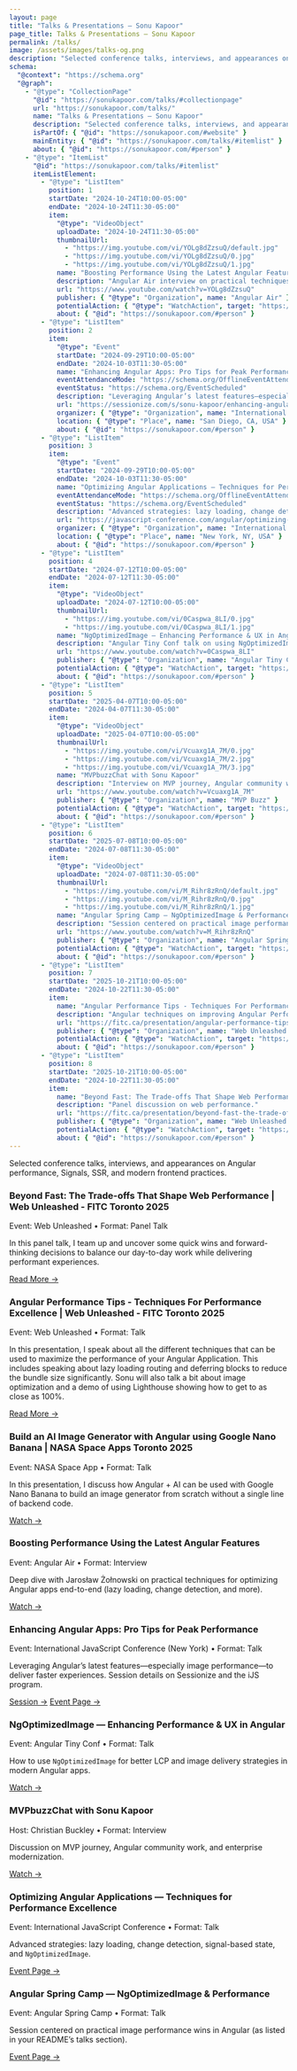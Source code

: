 ```yaml
---
layout: page
title: "Talks & Presentations – Sonu Kapoor"
page_title: Talks & Presentations – Sonu Kapoor
permalink: /talks/
image: /assets/images/talks-og.png
description: "Selected conference talks, interviews, and appearances on Angular performance, Signals, SSR, and modern frontend practices."
schema:
  "@context": "https://schema.org"
  "@graph":
    - "@type": "CollectionPage"
      "@id": "https://sonukapoor.com/talks/#collectionpage"
      url: "https://sonukapoor.com/talks/"
      name: "Talks & Presentations – Sonu Kapoor"
      description: "Selected conference talks, interviews, and appearances on Angular performance, Signals, SSR, and modern frontend practices."
      isPartOf: { "@id": "https://sonukapoor.com/#website" }
      mainEntity: { "@id": "https://sonukapoor.com/talks/#itemlist" }
      about: { "@id": "https://sonukapoor.com/#person" }
    - "@type": "ItemList"
      "@id": "https://sonukapoor.com/talks/#itemlist"
      itemListElement:
        - "@type": "ListItem"
          position: 1
          startDate: "2024-10-24T10:00-05:00"
          endDate: "2024-10-24T11:30-05:00"
          item:
            "@type": "VideoObject"
            uploadDate: "2024-10-24T11:30-05:00"
            thumbnailUrl: 
              - "https://img.youtube.com/vi/YOLg8dZzsuQ/default.jpg"
              - "https://img.youtube.com/vi/YOLg8dZzsuQ/0.jpg"
              - "https://img.youtube.com/vi/YOLg8dZzsuQ/1.jpg"
            name: "Boosting Performance Using the Latest Angular Features"
            description: "Angular Air interview on practical techniques for optimizing Angular apps end-to-end."
            url: "https://www.youtube.com/watch?v=YOLg8dZzsuQ"
            publisher: { "@type": "Organization", name: "Angular Air" }
            potentialAction: { "@type": "WatchAction", target: "https://www.youtube.com/watch?v=YOLg8dZzsuQ" }
            about: { "@id": "https://sonukapoor.com/#person" }
        - "@type": "ListItem"
          position: 2
          item:
            "@type": "Event"
            startDate: "2024-09-29T10:00-05:00"
            endDate: "2024-10-03T11:30-05:00"
            name: "Enhancing Angular Apps: Pro Tips for Peak Performance"
            eventAttendanceMode: "https://schema.org/OfflineEventAttendanceMode"
            eventStatus: "https://schema.org/EventScheduled"
            description: "Leveraging Angular’s latest features—especially image performance—to deliver faster experiences."
            url: "https://sessionize.com/s/sonu-kapoor/enhancing-angular-apps-pro-tips-for-peak-performan/127878/"
            organizer: { "@type": "Organization", name: "International JavaScript Conference (iJS)" }
            location: { "@type": "Place", name: "San Diego, CA, USA" }
            about: { "@id": "https://sonukapoor.com/#person" }
        - "@type": "ListItem"
          position: 3
          item:
            "@type": "Event"
            startDate: "2024-09-29T10:00-05:00"
            endDate: "2024-10-03T11:30-05:00"
            name: "Optimizing Angular Applications — Techniques for Performance Excellence"
            eventAttendanceMode: "https://schema.org/OfflineEventAttendanceMode"
            eventStatus: "https://schema.org/EventScheduled"
            description: "Advanced strategies: lazy loading, change detection, signal-based state, and NgOptimizedImage."
            url: "https://javascript-conference.com/angular/optimizing-angular-applications-performance-excellence/"
            organizer: { "@type": "Organization", name: "International JavaScript Conference (iJS)" }
            location: { "@type": "Place", name: "New York, NY, USA" }
            about: { "@id": "https://sonukapoor.com/#person" }
        - "@type": "ListItem"
          position: 4
          startDate: "2024-07-12T10:00-05:00"
          endDate: "2024-07-12T11:30-05:00"
          item:
            "@type": "VideoObject"
            uploadDate: "2024-07-12T10:00-05:00"
            thumbnailUrl:
              - "https://img.youtube.com/vi/0Caspwa_8LI/0.jpg"
              - "https://img.youtube.com/vi/0Caspwa_8LI/1.jpg"
            name: "NgOptimizedImage — Enhancing Performance & UX in Angular"
            description: "Angular Tiny Conf talk on using NgOptimizedImage for better LCP and image delivery."
            url: "https://www.youtube.com/watch?v=0Caspwa_8LI"
            publisher: { "@type": "Organization", name: "Angular Tiny Conf" }
            potentialAction: { "@type": "WatchAction", target: "https://www.youtube.com/watch?v=0Caspwa_8LI" }
            about: { "@id": "https://sonukapoor.com/#person" }
        - "@type": "ListItem"
          position: 5
          startDate: "2025-04-07T10:00-05:00"
          endDate: "2024-04-07T11:30-05:00"
          item:
            "@type": "VideoObject"
            uploadDate: "2025-04-07T10:00-05:00"
            thumbnailUrl: 
              - "https://img.youtube.com/vi/Vcuaxg1A_7M/0.jpg"
              - "https://img.youtube.com/vi/Vcuaxg1A_7M/2.jpg"
              - "https://img.youtube.com/vi/Vcuaxg1A_7M/3.jpg"
            name: "MVPbuzzChat with Sonu Kapoor"
            description: "Interview on MVP journey, Angular community work, and enterprise modernization."
            url: "https://www.youtube.com/watch?v=Vcuaxg1A_7M"
            publisher: { "@type": "Organization", name: "MVP Buzz" }
            potentialAction: { "@type": "WatchAction", target: "https://www.youtube.com/watch?v=Vcuaxg1A_7M" }
            about: { "@id": "https://sonukapoor.com/#person" }
        - "@type": "ListItem"
          position: 6
          startDate: "2025-07-08T10:00-05:00"
          endDate: "2024-07-08T11:30-05:00"
          item:
            "@type": "VideoObject"
            uploadDate: "2024-07-08T11:30-05:00"
            thumbnailUrl: 
              - "https://img.youtube.com/vi/M_Rihr8zRnQ/default.jpg"
              - "https://img.youtube.com/vi/M_Rihr8zRnQ/0.jpg"
              - "https://img.youtube.com/vi/M_Rihr8zRnQ/1.jpg"
            name: "Angular Spring Camp — NgOptimizedImage & Performance"
            description: "Session centered on practical image performance wins in Angular."
            url: "https://www.youtube.com/watch?v=M_Rihr8zRnQ"
            publisher: { "@type": "Organization", name: "Angular Spring Camp" }
            potentialAction: { "@type": "WatchAction", target: "https://www.youtube.com/watch?v=M_Rihr8zRnQ" }
            about: { "@id": "https://sonukapoor.com/#person" }
        - "@type": "ListItem"
          position: 7
          startDate: "2025-10-21T10:00-05:00"
          endDate: "2024-10-22T11:30-05:00"
          item:
            name: "Angular Performance Tips - Techniques For Performance Excellence | Web Unleashed - FITC Toronto 2025"
            description: "Angular techniques on improving Angular Performance."
            url: "https://fitc.ca/presentation/angular-performance-tips-techniques-for-performance-excellence/"
            publisher: { "@type": "Organization", name: "Web Unleashed - FITC Toronto 2025" }
            potentialAction: { "@type": "WatchAction", target: "https://fitc.ca/presentation/angular-performance-tips-techniques-for-performance-excellence/" }
            about: { "@id": "https://sonukapoor.com/#person" }
        - "@type": "ListItem"
          position: 8
          startDate: "2025-10-21T10:00-05:00"
          endDate: "2024-10-22T11:30-05:00"
          item:
            name: "Beyond Fast: The Trade-offs That Shape Web Performance | Web Unleashed - FITC Toronto 2025"
            description: "Panel discussion on web performance."
            url: "https://fitc.ca/presentation/beyond-fast-the-trade-offs-that-shape-web-performance/"
            publisher: { "@type": "Organization", name: "Web Unleashed - FITC Toronto 2025" }
            potentialAction: { "@type": "WatchAction", target: "https://fitc.ca/presentation/beyond-fast-the-trade-offs-that-shape-web-performance/" }
            about: { "@id": "https://sonukapoor.com/#person" }
---
```


<p class="muted">
  Selected conference talks, interviews, and appearances on Angular performance, Signals, SSR, and modern frontend practices.
</p>

<div class="cards">

  <div class="card">
    <h3>Beyond Fast: The Trade-offs That Shape Web Performance | Web Unleashed - FITC Toronto 2025</h3>
    <div class="card-meta">Event: Web Unleashed • Format: Panel Talk</div>
    <p class="card-desc">
      In this panel talk, I team up and uncover some quick wins and forward-thinking decisions to balance our day-to-day work while delivering performant experiences. 
    </p>
    <div class="card-actions">
      <a href="https://fitc.ca/presentation/beyond-fast-the-trade-offs-that-shape-web-performance/" target="_blank" rel="noopener">Read More →</a>
    </div>
  </div>

  <div class="card">
    <h3>Angular Performance Tips - Techniques For Performance Excellence | Web Unleashed - FITC Toronto 2025</h3>
    <div class="card-meta">Event: Web Unleashed • Format: Talk</div>
    <p class="card-desc">
      In this presentation, I speak about all the different techniques that can be used to maximize the performance of your Angular Application. This includes speaking about lazy loading routing and deferring blocks to reduce the bundle size significantly. Sonu will also talk a bit about image optimization and a demo of using Lighthouse showing how to get to as close as 100%.
    </p>
    <div class="card-actions">
      <a href="https://fitc.ca/presentation/angular-performance-tips-techniques-for-performance-excellence/" target="_blank" rel="noopener">Read More →</a>
    </div>
  </div>

  <div class="card">
    <h3>Build an AI Image Generator with Angular using Google Nano Banana | NASA Space Apps Toronto 2025</h3>
    <div class="card-meta">Event: NASA Space App • Format: Talk</div>
    <p class="card-desc">
      In this presentation, I discuss how Angular + AI can be used with Google Nano Banana to build an image generator from scratch without a single line of backend code.
    </p>
    <div class="card-actions">
      <a href="https://www.youtube.com/watch?v=aa4VKh0uy-o" target="_blank" rel="noopener">Watch →</a>
    </div>
  </div>

  <div class="card">
    <h3>Boosting Performance Using the Latest Angular Features</h3>
    <div class="card-meta">Event: Angular Air • Format: Interview</div>
    <p class="card-desc">
      Deep dive with Jarosław Żołnowski on practical techniques for optimizing Angular apps end-to-end (lazy loading, change detection, and more). 
    </p>
    <div class="card-actions">
      <a href="https://www.youtube.com/watch?v=YOLg8dZzsuQ" target="_blank" rel="noopener">Watch →</a>
    </div>
  </div>

  <div class="card">
    <h3>Enhancing Angular Apps: Pro Tips for Peak Performance</h3>
    <div class="card-meta">Event: International JavaScript Conference (New York) • Format: Talk</div>
    <p class="card-desc">
      Leveraging Angular’s latest features—especially image performance—to deliver faster experiences. Session details on Sessionize and the iJS program. 
    </p>
    <div class="card-actions">
      <a href="https://sessionize.com/s/sonu-kapoor/enhancing-angular-apps-pro-tips-for-peak-performan/127878/" target="_blank" rel="noopener">Session →</a>
      <a href="https://javascript-conference.com/angular/optimizing-angular-applications-performance-excellence/" target="_blank" rel="noopener">Event Page →</a>
    </div>
  </div>

  <div class="card">
    <h3>NgOptimizedImage — Enhancing Performance & UX in Angular</h3>
    <div class="card-meta">Event: Angular Tiny Conf • Format: Talk</div>
    <p class="card-desc">
      How to use <code>NgOptimizedImage</code> for better LCP and image delivery strategies in modern Angular apps.
    </p>
    <div class="card-actions">
      <a href="https://www.youtube.com/watch?v=0Caspwa_8LI" target="_blank" rel="noopener">Watch →</a>
    </div>
  </div>

  <div class="card">
    <h3>MVPbuzzChat with Sonu Kapoor</h3>
    <div class="card-meta">Host: Christian Buckley • Format: Interview</div>
    <p class="card-desc">
      Discussion on MVP journey, Angular community work, and enterprise modernization.
    </p>
    <div class="card-actions">
      <a href="https://www.youtube.com/watch?v=Vcuaxg1A_7M" target="_blank" rel="noopener">Watch →</a>
    </div>
  </div>

  <div class="card">
    <h3>Optimizing Angular Applications — Techniques for Performance Excellence</h3>
    <div class="card-meta">Event: International JavaScript Conference • Format: Talk</div>
    <p class="card-desc">
      Advanced strategies: lazy loading, change detection, signal-based state, and <code>NgOptimizedImage</code>.
    </p>
    <div class="card-actions">
      <a href="https://javascript-conference.com/angular/optimizing-angular-applications-performance-excellence/" target="_blank" rel="noopener">Event Page →</a>
    </div>
  </div>

  <div class="card">
    <h3>Angular Spring Camp — NgOptimizedImage & Performance</h3>
    <div class="card-meta">Event: Angular Spring Camp • Format: Talk</div>
    <p class="card-desc">
      Session centered on practical image performance wins in Angular (as listed in your README’s talks section).
    </p>
    <div class="card-actions">
      <a href="https://www.youtube.com/watch?v=M_Rihr8zRnQ" target="_blank" rel="noopener">Event Page →</a>
    </div>
  </div>
</div>
